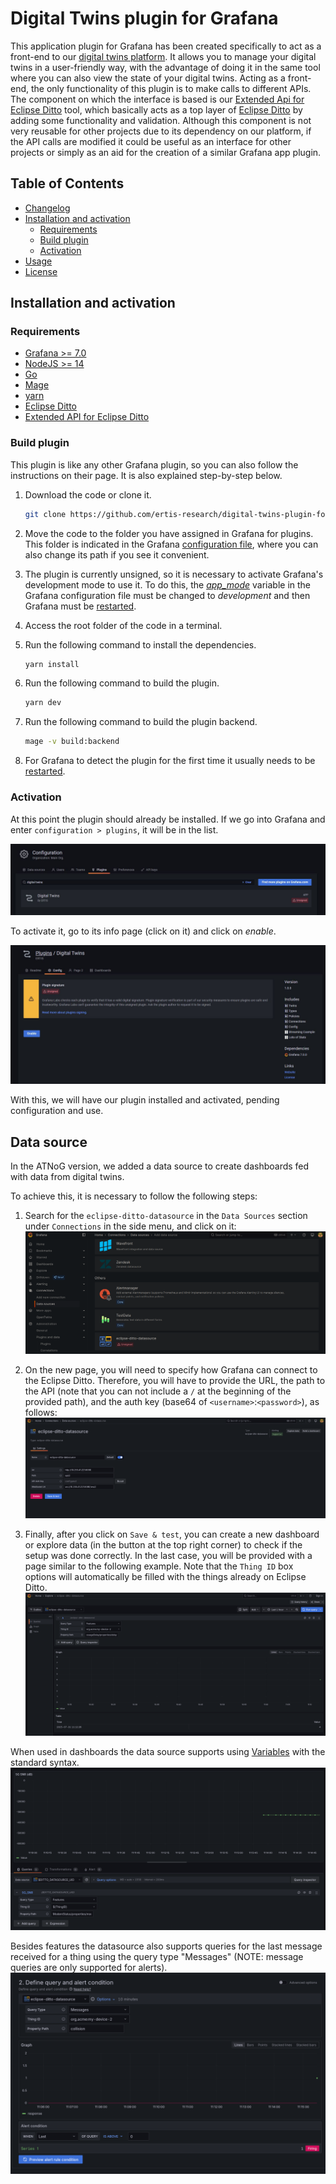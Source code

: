 # Digital Twins plugin for Grafana

This application plugin for Grafana has been created specifically to act as a front-end to our [digital twins platform](https://github.com/ertis-research/digital-twins-platform). It allows you to manage your digital twins in a user-friendly way, with the advantage of doing it in the same tool where you can also view the state of your digital twins. Acting as a front-end, the only functionality of this plugin is to make calls to different APIs. The component on which the interface is based is our [Extended Api for Eclipse Ditto](https://github.com/ertis-research/extended-api-for-eclipse-ditto) tool, which basically acts as a top layer of [Eclipse Ditto](https://www.eclipse.org/ditto/) by adding some functionality and validation. Although this component is not very reusable for other projects due to its dependency on our platform, if the API calls are modified it could be useful as an interface for other projects or simply as an aid for the creation of a similar Grafana app plugin.

## Table of Contents

- [Changelog](#changelog)
- [Installation and activation](#installation-and-activation)
  - [Requirements](#requirements)
  - [Build plugin](#build-plugin)
  - [Activation](#activation)
- [Usage](#usage)
- [License](#license)

## Installation and activation

### Requirements

- [Grafana >= 7.0](https://grafana.com/)
- [NodeJS >= 14](https://nodejs.org/es/)
- [Go](https://go.dev/)
- [Mage](https://magefile.org/)
- [yarn](https://yarnpkg.com/)
- [Eclipse Ditto](https://www.eclipse.org/ditto/)
- [Extended API for Eclipse Ditto](https://github.com/ertis-research/extended-api-for-eclipse-ditto)

### Build plugin

This plugin is like any other Grafana plugin, so you can also follow the instructions on their page. It is also explained step-by-step below.

1. Download the code or clone it.
   ```bash
   git clone https://github.com/ertis-research/digital-twins-plugin-for-grafana.git
   ```
2. Move the code to the folder you have assigned in Grafana for plugins. This folder is indicated in the Grafana [configuration file](https://grafana.com/docs/grafana/v9.0/setup-grafana/configure-grafana/#plugins), where you can also change its path if you see it convenient.

3. The plugin is currently unsigned, so it is necessary to activate Grafana's development mode to use it. To do this, the [_app_mode_](https://grafana.com/docs/grafana/latest/setup-grafana/configure-grafana/#app_mode) variable in the Grafana configuration file must be changed to _development_ and then Grafana must be [restarted](https://grafana.com/docs/grafana/v9.0/setup-grafana/restart-grafana/).

4. Access the root folder of the code in a terminal.

5. Run the following command to install the dependencies.

   ```bash
   yarn install
   ```

6. Run the following command to build the plugin.
   ```bash
   yarn dev
   ```

7. Run the following command to build the plugin backend.
   ```bash
   mage -v build:backend
   ```

8. For Grafana to detect the plugin for the first time it usually needs to be [restarted](https://grafana.com/docs/grafana/v9.0/setup-grafana/restart-grafana/).

### Activation

At this point the plugin should already be installed. If we go into Grafana and enter `configuration > plugins`, it will be in the list.

![Plugin in list](src/img/readme/plugins-list.JPG)

To activate it, go to its info page (click on it) and click on _enable_.

![Enable button](src/img/readme/enable-button.JPG)

With this, we will have our plugin installed and activated, pending configuration and use.

## Data source

In the ATNoG version, we added a data source to create dashboards fed with data from digital twins.

To achieve this, it is necessary to follow the following steps:

1. Search for the `eclipse-ditto-datasource` in the `Data Sources` section under `Connections` in the side menu, and click on it:
![Datasources](src/img/readme/datasources.png)

2. On the new page, you will need to specify how Grafana can connect to the Eclipse Ditto. Therefore, you will have to provide the URL, the path to the API (note that you can not include a `/` at the beginning of the provided path), and the auth key (base64 of `<username>`:`<password>`), as follows:
![Datasource setup](src/img/readme/datasource-setup.png)

3. Finally, after you click on `Save & test`, you can create a new dashboard or explore data (in the button at the top right corner) to check if the setup was done correctly. In the last case, you will be provided with a page similar to the following example. Note that the `Thing ID` box options will automatically be filled with the things already on Eclipse Ditto.
![Explore data](src/img/readme/explore-data.png)

When used in dashboards the data source supports using
[Variables](https://grafana.com/docs/grafana/latest/dashboards/variables/) with
the standard syntax.
![Variable templating](src/img/readme/variable-templating.png)

Besides features the datasource also supports queries for the last message
received for a thing using the query type "Messages" (NOTE: message queries are
only supported for alerts).
![Variable templating](src/img/readme/alerts.png)
